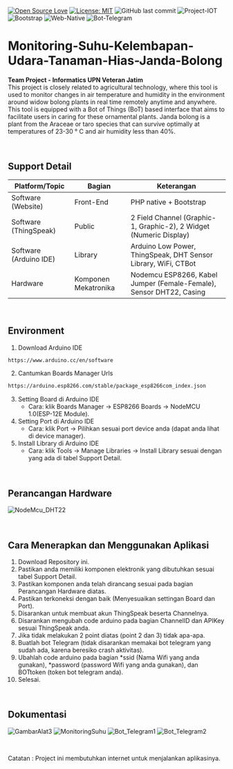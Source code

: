 [![Open Source Love](https://badges.frapsoft.com/os/v1/open-source.svg?style=flat)](https://github.com/ellerbrock/open-source-badges/)
[![License: MIT](https://img.shields.io/badge/License-MIT-green.svg)](https://opensource.org/licenses/MIT)
![GitHub last commit](https://img.shields.io/github/last-commit/devancakra/Sistem-Pemantauan-Suhu-dan-Kelembapan-Udara-Pada-Tanaman-Hias-Janda-Bolong-Terintegrasi)
![Project-IOT](https://img.shields.io/badge/-ProjectIOT-light.svg?style=flat&logo=arduino&logoColor=white&color=1db86a)
![Bootstrap](https://img.shields.io/badge/-Bootstrap-purple.svg?&logo=bootstrap&logoColor=white)
![Web-Native](https://img.shields.io/badge/-WebsiteNative-grey.svg?&logo=PHP&logoColor=white)
![Bot-Telegram](https://img.shields.io/badge/-BotTelegram-blue.svg?style=flat&logo=telegram&logoColor=white)


# Monitoring-Suhu-Kelembapan-Udara-Tanaman-Hias-Janda-Bolong
<strong>Team Project - Informatics UPN Veteran Jatim</strong><br>
This project is closely related to agricultural technology, where this tool is used to monitor changes in air temperature and humidity in the environment around widow bolong plants in real time remotely anytime and anywhere. This tool is equipped with a Bot of Things (BoT) based interface that aims to facilitate users in caring for these ornamental plants. Janda bolong is a plant from the Araceae or taro species that can survive optimally at temperatures of 23-30 ° C and air humidity less than 40%.

<br>

## Support Detail
| Platform/Topic | Bagian | Keterangan |
| --- | --- | --- |
| Software (Website) | Front-End | PHP native + Bootstrap |
| Software (ThingSpeak) | Public | 2 Field Channel (Graphic-1, Graphic-2), 2 Widget (Numeric Display) |
| Software (Arduino IDE) | Library | Arduino Low Power, ThingSpeak, DHT Sensor Library, WiFi, CTBot |
| Hardware | Komponen Mekatronika | Nodemcu ESP8266, Kabel Jumper (Female-Female), Sensor DHT22, Casing |

<br>

## Environment
1. Download Arduino IDE
```bash
https://www.arduino.cc/en/software
```
2. Cantumkan Boards Manager Urls
```bash
https://arduino.esp8266.com/stable/package_esp8266com_index.json
```
3. Setting Board di Arduino IDE
   <ul>
      <li>Cara: klik Boards Manager -> ESP8266 Boards -> NodeMCU 1.0(ESP-12E Module).</li>
   </ul>
4. Setting Port di Arduino IDE
   <ul>
      <li>Cara: klik Port -> Pilihkan sesuai port device anda (dapat anda lihat di device manager).</li>
   </ul>
5. Install Library di Arduino IDE
   <ul>
      <li>Cara: klik Tools -> Manage Libraries -> Install Library sesuai dengan yang ada di tabel Support Detail.</li>
   </ul>

<br>

## Perancangan Hardware
![NodeMcu_DHT22](https://user-images.githubusercontent.com/54527592/133961211-2cd3fda2-a9fe-4381-9cca-1816b0ae1f60.jpg)

<br>

## Cara Menerapkan dan Menggunakan Aplikasi
1. Download Repository ini.
2. Pastikan anda memiliki komponen elektronik yang dibutuhkan sesuai tabel Support Detail.
3. Pastikan komponen anda telah dirancang sesuai pada bagian Perancangan Hardware diatas.
4. Pastikan terkoneksi dengan baik (Menyesuaikan settingan Board dan Port).
5. Disarankan untuk membuat akun ThingSpeak beserta Channelnya.
6. Disarankan mengubah code arduino pada bagian ChannelID dan APIKey sesuai ThingSpeak anda.
7. Jika tidak melakukan 2 point diatas (point 2 dan 3) tidak apa-apa.
8. Buatlah bot Telegram (tidak disarankan memakai bot telegram yang sudah ada, karena beresiko crash aktivitas).
9. Ubahlah code arduino pada bagian *ssid (Nama Wifi yang anda gunakan), *password (password Wifi yang anda gunakan), dan BOTtoken (token bot telegram anda).
10. Selesai.

<br>

## Dokumentasi
![GambarAlat3](https://user-images.githubusercontent.com/54527592/133962095-8baa3737-3bf0-4d6b-bc65-c0cff1c37021.jpg)
![MonitoringSuhu](https://user-images.githubusercontent.com/54527592/133962162-8856e20d-9e84-43c4-ac4a-0316d2c65004.jpg)
![Bot_Telegram1](https://user-images.githubusercontent.com/54527592/133962195-70e38df7-8e56-422b-ba30-3b42a642c62b.JPG)
![Bot_Telegram2](https://user-images.githubusercontent.com/54527592/133962202-2399d06a-4f97-4335-86b4-4c043d7d1d17.JPG)

<br>

Catatan : Project ini membutuhkan internet untuk menjalankan aplikasinya.
